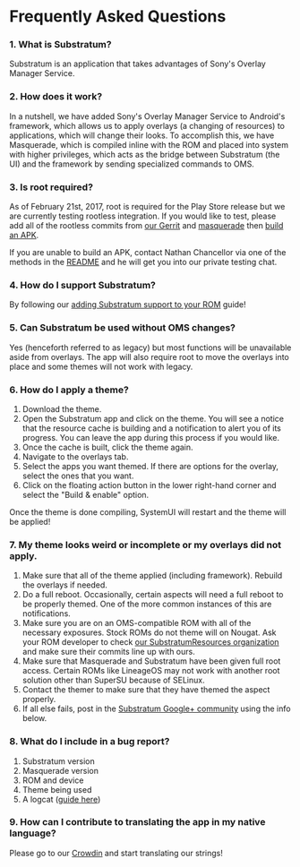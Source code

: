# Frequently Asked Questions

### 1. What is Substratum?

Substratum is an application that takes advantages of Sony's Overlay Manager
Service.

### 2. How does it work?

In a nutshell, we have added Sony's Overlay Manager Service to Android's framework,
which allows us to apply overlays (a changing of resources) to applications, which will
change their looks. To accomplish this, we have Masquerade, which is compiled
inline with the ROM and placed into system with higher privileges, which acts as
the bridge between Substratum (the UI) and the framework by sending specialized
commands to OMS.

### 3. Is root required?

As of February 21st, 2017, root is required for the Play Store release but we are
currently testing rootless integration. If you would like to test, please add all
of the rootless commits from [our Gerrit](http://review.projektsubstratum.com/#/q/topic:rootless) and [masquerade](https://github.com/substatum/masquerade/commits/n-rootless) then [build an APK](BuildingSubstratum.md).

If you are unable to build an APK, contact Nathan Chancellor via one of the methods
in the [README](README.md) and he will get you into our private testing chat.

### 4. How do I support Substratum?

By following our [adding Substratum support to your ROM](AddingSupport.md) guide!

### 5. Can Substratum be used without OMS changes?

Yes (henceforth referred to as legacy) but most functions will be unavailable aside
from overlays. The app will also require root to move the overlays into place
and some themes will not work with legacy.

### 6. How do I apply a theme?

1. Download the theme.
2. Open the Substratum app and click on the theme. You will see a notice that the resource cache is building and a notification to alert you of its progress. You can leave the app during this process if you would like.
3. Once the cache is built, click the theme again.
4. Navigate to the overlays tab.
5. Select the apps you want themed. If there are options for the overlay, select the ones that you want.
6. Click on the floating action button in the lower right-hand corner and select the "Build & enable" option.

Once the theme is done compiling, SystemUI will restart and the theme will be applied!

### 7. My theme looks weird or incomplete or my overlays did not apply.

1. Make sure that all of the theme applied (including framework). Rebuild the overlays if needed.
2. Do a full reboot. Occasionally, certain aspects will need a full reboot to be properly themed. One of the more common instances of this are notifications.
3. Make sure you are on an OMS-compatible ROM with all of the necessary exposures. Stock ROMs do not theme will on Nougat. Ask your ROM developer to check [our SubstratumResources organization](https://github.com/SubstratumResources) and make sure their commits line up with ours.
4. Make sure that Masquerade and Substratum have been given full root access. Certain ROMs like LineageOS may not work with another root solution other than SuperSU because of SELinux.
5. Contact the themer to make sure that they have themed the aspect properly.
6. If all else fails, post in the [Substratum Google+ community](https://plus.google.com/communities/102261717366580091389) using the info below.

### 8. What do I include in a bug report?

1. Substratum version
2. Masquerade version
3. ROM and device
4. Theme being used
5. A logcat ([guide here](https://raw.githubusercontent.com/nathanchance/Android-Tools/master/Guides/Proper_Bug_Reporting.txt))

### 9. How can I contribute to translating the app in my native language?

Please go to our [Crowdin](http://translate.projektsubstratum.com) and start translating our strings!
